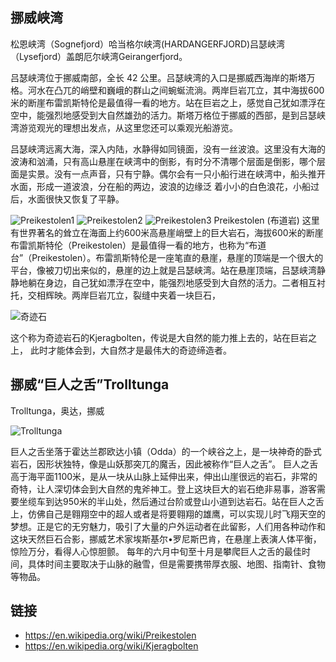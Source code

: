 挪威峡湾
---
松恩峡湾（Sognefjord）哈当格尔峡湾(HARDANGERFJORD)吕瑟峡湾（Lysefjord）盖朗厄尔峡湾Geirangerfjord。

吕瑟峡湾位于挪威南部，全长 42 公里。吕瑟峡湾的入口是挪威西海岸的斯塔万格。河水在凸兀的峭壁和巍峨的群山之间蜿蜒流淌。两岸巨岩兀立，其中海拔600 米的断崖布雷凯斯特伦是最值得一看的地方。站在巨岩之上，感觉自己犹如漂浮在空中，能强烈地感受到大自然雄劲的活力。斯塔万格位于挪威的西部，是到吕瑟峡湾游览观光的理想出发点，从这里您还可以乘观光船游览。

吕瑟峡湾远离大海，深入内陆，水静得如同镜面，没有一丝波浪。这里没有大海的波涛和汹涌，只有高山悬崖在峡湾中的倒影，有时分不清哪个层面是倒影，哪个层面是实景。没有一点声音，只有宁静。偶尔会有一只小船行进在峡湾中，船头推开水面，形成一道波浪，分在船的两边，波浪的边缘泛
着小小的白色浪花，小船过后，水面很快又恢复了平静。

![Preikestolen1](http://himg2.huanqiu.com/attachment2010/2013/1104/20131104105217558.jpg)
![Preikestolen2](http://himg2.huanqiu.com/attachment2010/2013/1104/20131104105218616.jpg)
![Preikestolen3](http://himg2.huanqiu.com/attachment2010/2013/1104/20131104105222287.jpg)
Preikestolen (布道岩)
这里有世界著名的耸立在海面上约600米高悬崖峭壁上的巨大岩石，海拔600米的断崖布雷凯斯特伦（Preikestolen）是最值得一看的地方，也称为“布道台”（Preikestolen）。布雷凯斯特伦是一座笔直的悬崖，悬崖的顶端是一个很大的平台，像被刀切出来似的，悬崖的边上就是吕瑟峡湾。站在悬崖顶端，吕瑟峡湾静静地躺在身边，自己犹如漂浮在空中，能强烈地感受到大自然的活力。二者相互衬托，交相辉映。两岸巨岩兀立，裂缝中夹着一块巨石，

![奇迹石](http://img2.ali213.net/picfile/News/2015/03/27/584_2015032724028258.jpg)

这个称为奇迹岩石的Kjeragbolten，传说是大自然的能力推上去的，站在巨岩之上， 此时才能体会到，大自然才是最伟大的奇迹缔造者。


挪威“巨人之舌”Trolltunga
---
Trolltunga，奥达，挪威

![Trolltunga](http://img.trip.elong.com/guide/attachments/08/2c/e5/mobile_082ce5aa3c10bbed2564e1370ccc3ae8.jpg)

巨人之舌坐落于霍达兰郡欧达小镇（Odda）的一个峡谷之上，是一块神奇的卧式岩石，因形状独特，像是山妖那突兀的魔舌，因此被称作“巨人之舌”。
巨人之舌高于海平面1100米，是从一块从山脉上延伸出来，伸出山崖很远的岩石，非常的奇特，让人深切体会到大自然的鬼斧神工。登上这块巨大的岩石绝非易事，游客需要坐缆车到达950米的半山处，然后通过台阶或登山小道到达岩石。站在巨人之舌上，仿佛自己是翱翔空中的超人或者是将要翱翔的雄鹰，可以实现儿时飞翔天空的梦想。正是它的无穷魅力，吸引了大量的户外运动者在此留影，人们用各种动作和这块天然巨石合影，挪威艺术家埃斯基尔•罗尼斯巴肯，在悬崖上表演人体平衡，惊险万分，看得人心惊胆颤。
每年的六月中旬至十月是攀爬巨人之舌的最佳时间，具体时间主要取决于山脉的融雪，但是需要携带厚衣服、地图、指南针、食物等物品。

链接
---
- https://en.wikipedia.org/wiki/Preikestolen
- https://en.wikipedia.org/wiki/Kjeragbolten